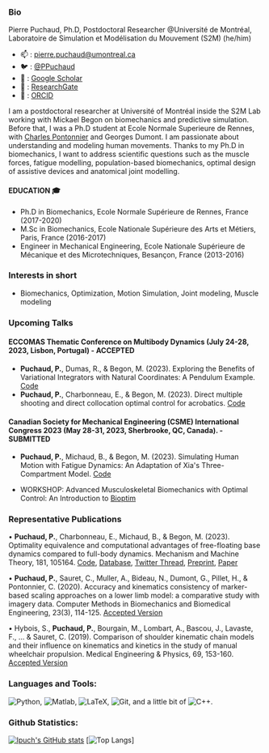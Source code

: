 <!--
**Ipuch/Ipuch** is a ✨ _special_ ✨ repository because its `README.md` (this file) appears on your GitHub profile.

Here are some ideas to get you started:

- 🔭 I’m currently working on ...
- 🌱 I’m currently learning ...
- 👯 I’m looking to collaborate on ...
- 🤔 I’m looking for help with ...
- 💬 Ask me about ...
- 📫 How to reach me: ...
- 😄 Pronouns: ...
- ⚡ Fun fact: ...
-->
### Bio
Pierre Puchaud, Ph.D, Postdoctoral Researcher @Université de Montréal, Laboratoire de Simulation et Modélisation du Mouvement (S2M)
(he/him)

- 📫 : pierre.puchaud@umontreal.ca
- 🐦 : [@PPuchaud](https://twitter.com/PPuchaud)
- 📜 : [Google Scholar](https://scholar.google.ca/citations?user=hQiWOx4AAAAJ&hl=fr&oi=ao)
- 📄 : [ResearchGate](https://www.researchgate.net/profile/Pierre-Puchaud)
- 📄 : [ORCID](https://orcid.org/0000-0002-9335-630X)

<!--  I have a passion for learning and sharing my knowledge with others in a way that's as public as possible. 
 🔭 I’m currently working on the optimal control for human motion . 
 👯 I’m looking to collaborate with biomechanists
🥅 2023 Goals: Contribute more to Open Source projects.-->

I am a postdoctoral researcher at Université of Montréal inside the S2M Lab 
working with Mickael Begon on biomechanics and predictive simulation. 
Before that, I was a Ph.D student at Ecole Normale Superieure de Rennes, 
with [Charles Pontonnier](https://github.com/cpontonn) and Georges Dumont.
I am passionate about understanding and modeling human movements. 
Thanks to my Ph.D in biomechanics, I want to address scientific questions 
such as the muscle forces, fatigue modelling, population-based biomechanics, optimal design of assistive devices and anatomical joint modelling.

#### EDUCATION 🎓
- Ph.D in Biomechanics, Ecole Normale Supérieure de Rennes, France (2017-2020)
- M.Sc in Biomechanics, Ecole Nationale Supérieure des Arts et Métiers, Paris, France (2016-2017)
- Engineer in Mechanical Engineering, Ecole Nationale Supérieure de Mécanique et des Microtechniques, Besançon, France (2013-2016)

### Interests in short
- Biomechanics, Optimization, Motion Simulation, Joint modeling, Muscle modeling

### Upcoming Talks
#### ECCOMAS Thematic Conference on Multibody Dynamics (July 24-28, 2023, Lisbon, Portugal) - ACCEPTED
  - **Puchaud, P.**, Dumas, R., & Begon, M. (2023). 
  Exploring the Benefits of Variational Integrators with Natural Coordinates: A Pendulum Example. [Code](https://github.com/Ipuch/variational_integrator) 
  - **Puchaud, P.**, Charbonneau, E., & Begon, M. (2023). 
  Direct multiple shooting and direct collocation optimal control for acrobatics. [Code](https://github.com/Ipuch/msd-somersaults)

#### Canadian Society for Mechanical Engineering (CSME) International Congress 2023 (May 28-31, 2023, Sherbrooke, QC, Canada). - SUBMITTED

  - **Puchaud, P.**, Michaud, B., & Begon, M. (2023). 
Simulating Human Motion with Fatigue Dynamics: An Adaptation of Xia's Three-Compartment Model. [Code](https://github.com/Ipuch/dumbell_lifting)

  - WORKSHOP: Advanced Musculoskeletal Biomechanics with Optimal Control: An Introduction to [Bioptim](https://github.com/pyomeca/bioptim)

### Representative Publications

• **Puchaud, P.**, Charbonneau, E., Michaud, B., & Begon, M. (2023). 
Optimality equivalence and computational advantages of free-floating base dynamics compared to full-body dynamics. 
Mechanism and Machine Theory, 181, 105164. 
[Code](https://github.com/Ipuch/OnDynamicsForSomersaults), 
[Database](https://data.mendeley.com/datasets/rz8t786st8), 
[Twitter Thread](https://twitter.com/PPuchaud/status/1611487091166416897), 
[Preprint](https://papers.ssrn.com/sol3/papers.cfm?abstract_id=4096894), 
[Paper](https://www.sciencedirect.com/science/article/abs/pii/S0094114X22004098?via%3Dihub)

• **Puchaud, P.**, Sauret, C., Muller, A., Bideau, N., Dumont, G., Pillet, H., & Pontonnier, C. (2020). 
Accuracy and kinematics consistency of marker-based scaling approaches on a lower limb model: 
a comparative study with imagery data. 
Computer Methods in Biomechanics and Biomedical Engineering, 23(3), 114-125. 
[Accepted Version](https://hal-insa-rennes.archives-ouvertes.fr/hal-02546021/)

• Hybois, S., **Puchaud, P.**, Bourgain, M., Lombart, A., Bascou, J., Lavaste, F., ... & Sauret, C. (2019). 
Comparison of shoulder kinematic chain models and their influence 
on kinematics and kinetics in the study of manual wheelchair propulsion. 
Medical Engineering & Physics, 69, 153-160. 
[Accepted Version](https://sam.ensam.eu/bitstream/handle/10985/15835/IBHGC_MEP_2019_HYBOIS.pdf?sequence=3&isAllowed=y) 

### Languages and Tools:
![Python](https://img.shields.io/badge/python-3670A0?style=for-the-badge&logo=python&logoColor=ffdd54),
![Matlab](https://img.shields.io/badge/Matlab-3670A0?style=for-the-badge&logo=matlab&logoColor=ffdd54),
![LaTeX](https://img.shields.io/badge/latex-%23008080.svg?style=for-the-badge&logo=latex&logoColor=white),
![Git](https://img.shields.io/badge/git-%23F05033.svg?style=for-the-badge&logo=git&logoColor=white), and a little bit of 
![C++](https://img.shields.io/badge/c++-%2300599C.svg?style=for-the-badge&logo=c%2B%2B&logoColor=white).

### Github Statistics:

[![Ipuch's GitHub stats](https://github-readme-stats.vercel.app/api?username=Ipuch&show_icons=true&theme=calm)](https://github.com/Ipuch/github-readme-stats)
[![Top Langs](https://github-readme-stats.vercel.app/api/top-langs/?username=Ipuch&layout=compact&theme=calm)]


